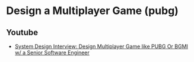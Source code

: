 # Design a Multiplayer Game (pubg)


## Youtube

- [System Design Interview: Design Multiplayer Game like PUBG Or BGMI w/ a Senior Software Engineer](https://www.youtube.com/watch?v=ym1TpbppT8w)